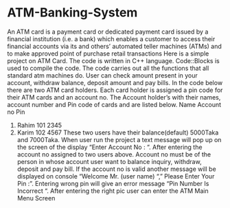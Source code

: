 # ATM-Banking-System
An ATM card is a payment card or dedicated payment card issued by 
a financial institution (i.e. a bank) which enables a customer to 
access their financial accounts via its and others’ automated teller 
machines (ATMs) and to make approved point of purchase retail 
transactions 
Here is a simple project on ATM Card. The code is written in C++ 
language. Code::Blocks is used to compile the code. The code carries 
out all the functions that all standard atm machines do. User can 
check amount present in your account, withdraw balance, deposit 
amount and pay bills. In the code below there are two ATM card 
holders. Each card holder is assigned a pin code for their ATM cards 
and an account no. The Account holder’s with their names, account 
number and Pin code of cards and are listed below. 
 Name Account no Pin 
1. Rahim 101 2345
2. Karim 102 4567
These two users have their balance(default) 5000Taka and 7000Taka. 
When user run the project a text message will pop up on the screen 
of the display “Enter Account No : “. After entering the account no 
assigned to two users above. Account no must be of the person in 
whose account user want to balance inquiry, withdraw, deposit and 
pay bill. 
If the account no is valid another message will be displayed on 
console “Welcome Mr. (user name) “,” Please Enter Your Pin :”. 
Entering wrong pin will give an error message “Pin Number Is 
Incorrect “. After entering the right pic user can enter the ATM Main 
Menu Screen

